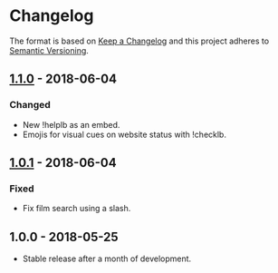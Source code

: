 # Changelog

The format is based on [Keep a Changelog](http://keepachangelog.com/en/1.0.0/)
and this project adheres to [Semantic Versioning](http://semver.org/spec/v2.0.0.html).

## [1.1.0](https://gitlab.com/Porkepik/PublicLetterboxdDiscordBot/compare/v1.0.1...v1.1.0) - 2018-06-04
### Changed
- New !helplb as an embed.
- Emojis for visual cues on website status with !checklb.

## [1.0.1](https://gitlab.com/Porkepik/PublicLetterboxdDiscordBot/compare/v1...v1.0.1) - 2018-06-04
### Fixed
- Fix film search using a slash.

## 1.0.0 - 2018-05-25
- Stable release after a month of development.
